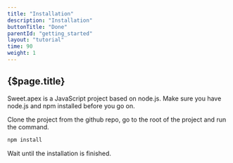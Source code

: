 ```yaml
---
title: "Installation"
description: "Installation"
buttonTitle: "Done"
parentId: "getting_started"
layout: "tutorial"
time: 90
weight: 1
---
```


## {$page.title}

Sweet.apex is a JavaScript project based on node.js. Make sure you have node.js and npm installed before you go on.

Clone the project from the github repo, go to the root of the project and run the command.

```bash
npm install
```

Wait until the installation is finished.
